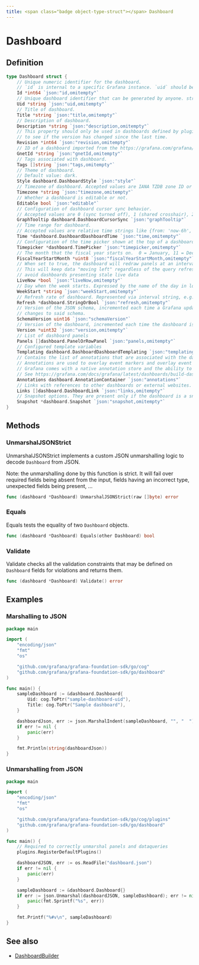 ```yaml
---
title: <span class="badge object-type-struct"></span> Dashboard
---
```

# <span class="badge object-type-struct"></span> Dashboard

## Definition

```go
type Dashboard struct {
    // Unique numeric identifier for the dashboard.
    // `id` is internal to a specific Grafana instance. `uid` should be used to identify a dashboard across Grafana instances.
    Id *int64 `json:"id,omitempty"`
    // Unique dashboard identifier that can be generated by anyone. string (8-40)
    Uid *string `json:"uid,omitempty"`
    // Title of dashboard.
    Title *string `json:"title,omitempty"`
    // Description of dashboard.
    Description *string `json:"description,omitempty"`
    // This property should only be used in dashboards defined by plugins.  It is a quick check
    // to see if the version has changed since the last time.
    Revision *int64 `json:"revision,omitempty"`
    // ID of a dashboard imported from the https://grafana.com/grafana/dashboards/ portal
    GnetId *string `json:"gnetId,omitempty"`
    // Tags associated with dashboard.
    Tags []string `json:"tags,omitempty"`
    // Theme of dashboard.
    // Default value: dark.
    Style dashboard.DashboardStyle `json:"style"`
    // Timezone of dashboard. Accepted values are IANA TZDB zone ID or "browser" or "utc".
    Timezone *string `json:"timezone,omitempty"`
    // Whether a dashboard is editable or not.
    Editable bool `json:"editable"`
    // Configuration of dashboard cursor sync behavior.
    // Accepted values are 0 (sync turned off), 1 (shared crosshair), 2 (shared crosshair and tooltip).
    GraphTooltip dashboard.DashboardCursorSync `json:"graphTooltip"`
    // Time range for dashboard.
    // Accepted values are relative time strings like {from: 'now-6h', to: 'now'} or absolute time strings like {from: '2020-07-10T08:00:00.000Z', to: '2020-07-10T14:00:00.000Z'}.
    Time *dashboard.DashboardDashboardTime `json:"time,omitempty"`
    // Configuration of the time picker shown at the top of a dashboard.
    Timepicker *dashboard.TimePicker `json:"timepicker,omitempty"`
    // The month that the fiscal year starts on.  0 = January, 11 = December
    FiscalYearStartMonth *uint8 `json:"fiscalYearStartMonth,omitempty"`
    // When set to true, the dashboard will redraw panels at an interval matching the pixel width.
    // This will keep data "moving left" regardless of the query refresh rate. This setting helps
    // avoid dashboards presenting stale live data
    LiveNow *bool `json:"liveNow,omitempty"`
    // Day when the week starts. Expressed by the name of the day in lowercase, e.g. "monday".
    WeekStart *string `json:"weekStart,omitempty"`
    // Refresh rate of dashboard. Represented via interval string, e.g. "5s", "1m", "1h", "1d".
    Refresh *dashboard.StringOrBool `json:"refresh,omitempty"`
    // Version of the JSON schema, incremented each time a Grafana update brings
    // changes to said schema.
    SchemaVersion uint16 `json:"schemaVersion"`
    // Version of the dashboard, incremented each time the dashboard is updated.
    Version *uint32 `json:"version,omitempty"`
    // List of dashboard panels
    Panels []dashboard.PanelOrRowPanel `json:"panels,omitempty"`
    // Configured template variables
    Templating dashboard.DashboardDashboardTemplating `json:"templating"`
    // Contains the list of annotations that are associated with the dashboard.
    // Annotations are used to overlay event markers and overlay event tags on graphs.
    // Grafana comes with a native annotation store and the ability to add annotation events directly from the graph panel or via the HTTP API.
    // See https://grafana.com/docs/grafana/latest/dashboards/build-dashboards/annotate-visualizations/
    Annotations dashboard.AnnotationContainer `json:"annotations"`
    // Links with references to other dashboards or external websites.
    Links []dashboard.DashboardLink `json:"links,omitempty"`
    // Snapshot options. They are present only if the dashboard is a snapshot.
    Snapshot *dashboard.Snapshot `json:"snapshot,omitempty"`
}
```
## Methods

### <span class="badge object-method"></span> UnmarshalJSONStrict

UnmarshalJSONStrict implements a custom JSON unmarshalling logic to decode `Dashboard` from JSON.

Note: the unmarshalling done by this function is strict. It will fail over required fields being absent from the input, fields having an incorrect type, unexpected fields being present, …

```go
func (dashboard *Dashboard) UnmarshalJSONStrict(raw []byte) error
```

### <span class="badge object-method"></span> Equals

Equals tests the equality of two `Dashboard` objects.

```go
func (dashboard *Dashboard) Equals(other Dashboard) bool
```

### <span class="badge object-method"></span> Validate

Validate checks all the validation constraints that may be defined on `Dashboard` fields for violations and returns them.

```go
func (dashboard *Dashboard) Validate() error
```

## Examples

### Marshalling to JSON

```go
package main

import (
    "encoding/json"
    "fmt"
    "os"

    "github.com/grafana/grafana-foundation-sdk/go/cog"
    "github.com/grafana/grafana-foundation-sdk/go/dashboard"
)

func main() {
    sampleDashboard := &dashboard.Dashboard{
        Uid: cog.ToPtr("sample-dashboard-uid"),
        Title: cog.ToPtr("Sample dashboard"),
    }

    dashboardJson, err := json.MarshalIndent(sampleDashboard, "", "  ")
    if err != nil {
        panic(err)
    }

    fmt.Println(string(dashboardJson))
}
```

### Unmarshalling from JSON

```go
package main

import (
    "encoding/json"
    "fmt"
    "os"

    "github.com/grafana/grafana-foundation-sdk/go/cog/plugins"
    "github.com/grafana/grafana-foundation-sdk/go/dashboard"
)

func main() {
    // Required to correctly unmarshal panels and dataqueries
    plugins.RegisterDefaultPlugins()

    dashboardJSON, err := os.ReadFile("dashboard.json")
    if err != nil {
        panic(err)
    }

    sampleDashboard := &dashboard.Dashboard{}
    if err := json.Unmarshal(dashboardJSON, sampleDashboard); err != nil {
        panic(fmt.Sprintf("%s", err))
    }

    fmt.Printf("%#v\n", sampleDashboard)
}
```
## See also

 * <span class="badge builder"></span> [DashboardBuilder](./builder-DashboardBuilder.md)
